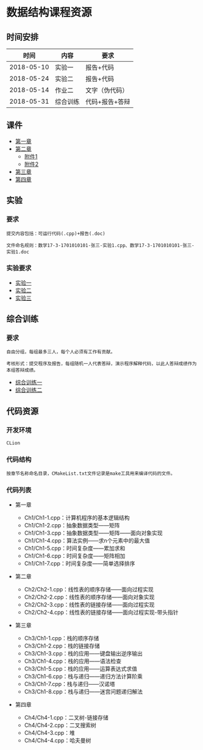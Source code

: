 # 数据结构课程资源
## 时间安排
时间			|内容			|要求
------------	|-----------	|-------
2018-05-10	|实验一			|报告+代码
2018-05-24	|实验二			|报告+代码
2018-05-14	|作业二			|文字（伪代码）
2018-05-31	|综合训练		|代码+报告+答辩


## 课件
* [第一章](http://59.47.179.191:9106/index.php/s/lAUgP8z8rS2TI7G)
* [第二章](http://59.47.179.191:9106/index.php/s/tgqx9sN63KKD3bC)
	* [附件1](http://59.47.179.191:9106/index.php/s/iaBCkaRjedBJQA3)
	* [附件2](http://59.47.179.191:9106/index.php/s/mvYM5jnjgA0VqA9)
* [第三章](http://59.47.179.191:9106/index.php/s/RMu0Rr3nf6Frb6K)
* [第四章](http://59.47.179.191:9106/index.php/s/koNayrEpYV6JExp)

## 实验
### 要求
	提交内容包括：可运行代码(.cpp)+报告(.doc)
	
	文件命名规则：数学17-3-1701010101-张三-实验1.cpp、数学17-3-1701010101-张三-实验1.doc
### 实验要求
* [实验一](http://59.47.179.191:9106/index.php/s/UaSnxeHtpXkK6JR)
* [实验二](http://59.47.179.191:9106/index.php/s/bLdAeAZ0ifJI7bb)
* [实验三](http://59.47.179.191:9106/index.php/s/xKYSRkKCAeaBJH9)

## 综合训练
### 要求
	自由分组，每组最多三人，每个人必须有工作有贡献。
	
	考核形式：提交程序及报告，每组随机一人代表答辩，演示程序解释代码，以此人答辩成绩作为本组答辩成绩。

* [综合训练一](http://59.47.179.191:9106/index.php/s/wGY96OAzNSAM18j)
* [综合训练二](http://59.47.179.191:9106/index.php/s/hZCLxa3FiSu2nJC)

## 代码资源
### 开发环境
	CLion
### 代码结构
	按章节名称命名目录，CMakeList.txt文件记录是make工具用来编译代码的文件。
### 代码列表	
* 第一章
	* Ch1/Ch1-1.cpp：计算机程序的基本逻辑结构
	* Ch1/Ch1-2.cpp：抽象数据类型——矩阵
	* Ch1/Ch1-3.cpp：抽象数据类型——矩阵——面向对象实现
	* Ch1/Ch1-4.cpp：算法实例——求n个元素中的最大值
	* Ch1/Ch1-5.cpp：时间复杂度——累加求和
	* Ch1/Ch1-6.cpp：时间复杂度——矩阵相加
	* Ch1/Ch1-7.cpp：时间复杂度——简单选择排序

* 第二章
	* Ch2/Ch2-1.cpp：线性表的顺序存储——面向过程实现
	* Ch2/Ch2-2.cpp：线性表的顺序存储——面向对象实现
	* Ch2/Ch2-3.cpp：线性表的链接存储——面向过程实现
	* Ch2/Ch2-4.cpp：线性表的链接存储——面向过程实现-带头指针
* 第三章
	* Ch3/Ch1-1.cpp：栈的顺序存储
	* Ch3/Ch1-2.cpp：栈的链接存储
	* Ch3/Ch1-3.cpp：栈的应用——键盘输出逆序输出
	* Ch3/Ch1-4.cpp：栈的应用——语法检查
	* Ch3/Ch1-5.cpp：栈的应用——运算表达式求值
	* Ch3/Ch1-6.cpp：栈与递归——递归方法计算阶乘
	* Ch3/Ch1-7.cpp：栈与递归——汉诺塔
	* Ch3/Ch1-8.cpp：栈与递归——迷宫问题递归解法
* 第四章
	* Ch4/Ch4-1.cpp：二叉树-链接存储
	* Ch4/Ch4-2.cpp：二叉搜索树
	* Ch4/Ch4-3.cpp：堆
	* Ch4/Ch4-4.cpp：哈夫曼树
